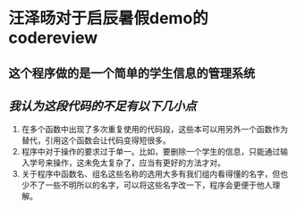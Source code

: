 # 汪泽旸对于启辰暑假demo的codereview
## 这个程序做的是一个简单的学生信息的管理系统
## *我认为这段代码的不足有以下几小点*  
1. 在多个函数中出现了多次重复使用的代码段，这些本可以用另外一个函数作为替代，引用这个函数会让代码变得短很多。
2. 程序中对于操作的要求过于单一。比如，要删除一个学生的信息，只能通过输入学号来操作，这未免太复杂了，应当有更好的方法才对。
3. 关于程序中函数名、组名这些名称的选用大多有我们组内看得懂的名字，但也少不了一些不明所以的名字，可以将这些名字改一下，程序会更便于他人理解。
